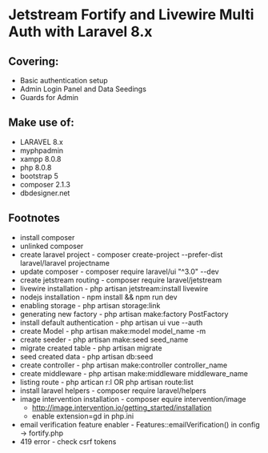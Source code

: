 # Jetstream Fortify and Livewire Multi Auth with Laravel 8.x

## Covering:
- Basic authentication setup
- Admin Login Panel and Data Seedings
- Guards for Admin

## Make use of:
- LARAVEL 8.x
- myphpadmin
- xampp 8.0.8
- php 8.0.8
- bootstrap 5
- composer 2.1.3
- dbdesigner.net

## Footnotes
* install composer
* unlinked composer
* create laravel project - composer create-project --prefer-dist laravel/laravel projectname
* update composer - composer require laravel/ui "^3.0" --dev
* create jetstream routing - composer require laravel/jetstream
* livewire installation - php artisan jetstream:install livewire
* nodejs installation - npm install && npm run dev
* enabling storage - php artisan storage:link
* generating new factory - php artisan make:factory PostFactory
* install default authentication - php artisan ui vue --auth
* create Model - php artisan make:model model_name -m
* create seeder - php artisan make:seed seed_name
* migrate created table - php artisan migrate
* seed created data - php artisan db:seed
* create controller - php artisan make:controller controller_name
* create middleware - php artisan make:middleware middleware_name
* listing route - php artican r:l OR php artisan route:list
* install laravel helpers - composer require laravel/helpers
* image intervention installation - composer equire intervention/image
  - http://image.intervention.io/getting_started/installation
  - enable extension=gd in php.ini
* email verification feature enabler - Features::emailVerification() in config -> fortify.php
* 419 error - check csrf tokens

